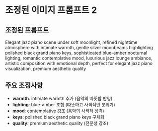 # 조정된 이미지 프롬프트 2

## 조정된 프롬프트
Elegant jazz piano scene under soft moonlight, refined nighttime atmosphere with intimate warmth, gentle silver moonbeams highlighting polished black grand piano keys, sophisticated blue-amber nocturnal lighting, romantic contemplative mood, luxurious jazz lounge ambiance, artistic composition with emotional depth, perfect for elegant jazz piano visualization, premium aesthetic quality

## 주요 조정사항
- **warmth**: intimate warmth 추가 (음악의 따뜻함 반영)
- **lighting**: blue-amber 조합 (따뜻하고 사색적인 분위기)
- **mood**: contemplative 강조 (음악의 사색적 성격)
- **keys**: polished black grand piano keys 구체화
- **quality**: premium aesthetic quality (전문성 강조)